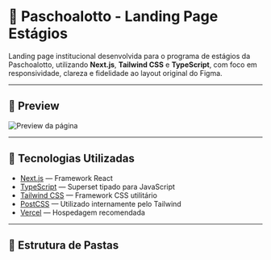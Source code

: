 # 🚀 Paschoalotto - Landing Page Estágios

Landing page institucional desenvolvida para o programa de estágios da Paschoalotto, utilizando **Next.js**, **Tailwind CSS** e **TypeScript**, com foco em responsividade, clareza e fidelidade ao layout original do Figma.

---

## 📸 Preview

![Preview da página](./public/preview.png)

---

## 🧰 Tecnologias Utilizadas

- [Next.js](https://nextjs.org/) — Framework React
- [TypeScript](https://www.typescriptlang.org/) — Superset tipado para JavaScript
- [Tailwind CSS](https://tailwindcss.com/) — Framework CSS utilitário
- [PostCSS](https://postcss.org/) — Utilizado internamente pelo Tailwind
- [Vercel](https://vercel.com/) — Hospedagem recomendada

---

## 📁 Estrutura de Pastas

